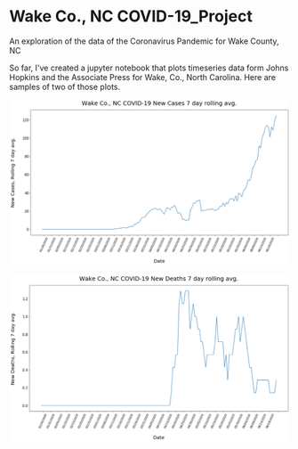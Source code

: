 # Wake Co., NC COVID-19_Project
An exploration of the data of the Coronavirus Pandemic for Wake County, NC
</br>

So far, I've created a jupyter notebook that plots timeseries data form Johns Hopkins and the Associate Press for Wake, Co., North Carolina. Here are samples of two of those plots.


![New Cases, Wake Co., 6/22/20](/images/new_cases_rolling_7_day_avg_6.22.png)
</br>

![New Deaths, Wake Co., 6/22/20](/images/new_deaths_rolling_7_day_avg_6.22.png)
